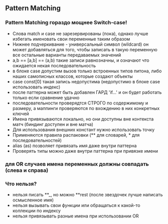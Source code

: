  ## Pattern Matching
 
### Pattern Matching гораздо мощнее Switch-case!
 
- Слова match и case не зарезервированы (пока), 
однако лучше избегать именовать свои переменные таким образом
- Нижнее подчеркивание - универсальный символ (wildcard)
он может добавляться для того, чтобы записать в такую
переменную все остальные варианты передаваемых значений
- a,b == [a,b] == (a,b)  такие записи равнозначны, и 
означают что ожидается некая последовательность
- в блоке case допустим вызов только встроенных типов питона,
либо наших самописных классов, которые создают объекты
- case const[0] такая запись недопустима (недопустимо в
блоке case использовать индекс)
- после паттерна может быть добавлен ГАРД 'if...' и он
будет работать только если сравнение удачно
- последовательности проверядтся СТРОГО по содержимому
и размеру, а маппинги проверяются по вхождению в них
конкретных ключей
- Имена привязываются локально, но они доступны вне
контекста матч (биндинг доступен и вне матча)
- Для использования внешних констант нужно использовать точку
- Применяются правила распаковки (** для словарей, * для
последовательностей)
- alias (as) позволяет привязать имя даже внутри паттерна 
- Проверять типы можно даже внутри паттерна при привязке имени

### для OR случаев имена переменных должны совпадать (слева и справа) 

### Что нельзя?

- нельзя писать **_, но можно **rest (после звездочек
лучше написать осмысленное имя)
- нельзя вызывать свои функции или обращаться к какой-то
коллекции по индексу
- нельзя привязывать разные имена при использовании OR


